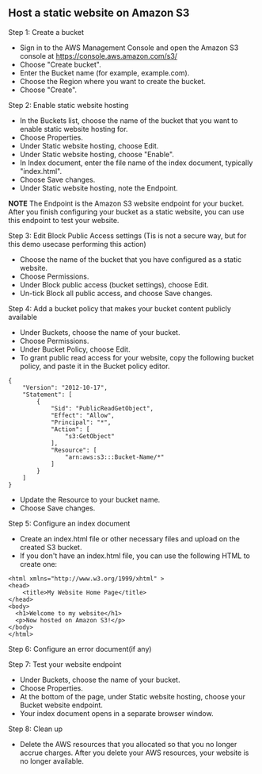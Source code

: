 ## Host a static website on Amazon S3


Step 1: Create a bucket

- Sign in to the AWS Management Console and open the Amazon S3 console at https://console.aws.amazon.com/s3/
- Choose "Create bucket".
- Enter the Bucket name (for example, example.com).
- Choose the Region where you want to create the bucket.
- Choose "Create".


Step 2: Enable static website hosting
- In the Buckets list, choose the name of the bucket that you want to enable static website hosting for.
- Choose Properties.
- Under Static website hosting, choose Edit.
- Under Static website hosting, choose "Enable".
- In Index document, enter the file name of the index document, typically "index.html".
- Choose Save changes.
- Under Static website hosting, note the Endpoint.

**NOTE** The Endpoint is the Amazon S3 website endpoint for your bucket. After you finish configuring your bucket as a static website, you can use this endpoint to test your website.


Step 3: Edit Block Public Access settings (Tis is not a secure way, but for this demo usecase performing this action)
- Choose the name of the bucket that you have configured as a static website.
- Choose Permissions.
- Under Block public access (bucket settings), choose Edit.
- Un-tick Block all public access, and choose Save changes.


Step 4: Add a bucket policy that makes your bucket content publicly available

- Under Buckets, choose the name of your bucket.
- Choose Permissions.
- Under Bucket Policy, choose Edit.
- To grant public read access for your website, copy the following bucket policy, and paste it in the Bucket policy editor.

```
{
    "Version": "2012-10-17",
    "Statement": [
        {
            "Sid": "PublicReadGetObject",
            "Effect": "Allow",
            "Principal": "*",
            "Action": [
                "s3:GetObject"
            ],
            "Resource": [
                "arn:aws:s3:::Bucket-Name/*"
            ]
        }
    ]
}
```
- Update the Resource to your bucket name.
- Choose Save changes.


Step 5: Configure an index document
- Create an index.html file or other necessary files and upload on the created S3 bucket.
- If you don't have an index.html file, you can use the following HTML to create one:
```
<html xmlns="http://www.w3.org/1999/xhtml" >
<head>
    <title>My Website Home Page</title>
</head>
<body>
  <h1>Welcome to my website</h1>
  <p>Now hosted on Amazon S3!</p>
</body>
</html>
```

Step 6: Configure an error document(if any)


Step 7: Test your website endpoint
- Under Buckets, choose the name of your bucket.
- Choose Properties.
- At the bottom of the page, under Static website hosting, choose your Bucket website endpoint.
- Your index document opens in a separate browser window.


Step 8: Clean up
- Delete the AWS resources that you allocated so that you no longer accrue charges. After you delete your AWS resources, your website is no longer available.